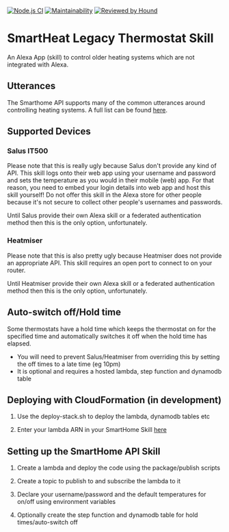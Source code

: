 [![Node.js CI](https://github.com/matthewturner/smartheat-alexa-smarthome-skill/workflows/Node%20CI/badge.svg)](https://github.com/matthewturner/smartheat-alexa-smarthome-skill/actions) [![Maintainability](https://api.codeclimate.com/v1/badges/c456d5f04d612ce8c6fe/maintainability)](https://codeclimate.com/github/matthewturner/smartheat-alexa-smarthome-skill/maintainability) [![Reviewed by Hound](https://img.shields.io/badge/Reviewed_by-Hound-8E64B0.svg)](https://houndci.com)

# SmartHeat Legacy Thermostat Skill

An Alexa App (skill) to control older heating systems which are not integrated with Alexa.

## Utterances

The Smarthome API supports many of the common utterances around controlling heating systems. A full list can be found [here](https://developer.amazon.com/en-US/docs/alexa/device-apis/alexa-thermostatcontroller.html#utterances).

## Supported Devices

### Salus IT500

Please note that this is really ugly because Salus don't provide any kind of API. This skill logs onto their web app using your username and password and sets the temperature as you would in their mobile (web) app. For that reason, you need to embed your login details into web app and host this skill yourself! Do not offer this skill in the Alexa store for other people because it's not secure to collect other people's usernames and passwords.

Until Salus provide their own Alexa skill or a federated authentication method then this is the only option, unfortunately.

### Heatmiser

Please note that this is also pretty ugly because Heatmiser does not provide an appropriate API. This skill requires an open port to connect to on your router.

Until Heatmiser provide their own Alexa skill or a federated authentication method then this is the only option, unfortunately.

## Auto-switch off/Hold time

Some thermostats have a hold time which keeps the thermostat on for the specified time and automatically switches it off when the hold time has elapsed.

* You will need to prevent Salus/Heatmiser from overriding this by setting the off times to a late time (eg 10pm)
* It is optional and requires a hosted lambda, step function and dynamodb table

## Deploying with CloudFormation (in development)

1. Use the deploy-stack.sh to deploy the lambda, dynamodb tables etc

1. Enter your lambda ARN in your SmartHome Skill [here](https://developer.amazon.com/alexa/console)

## Setting up the SmartHome API Skill

1. Create a lambda and deploy the code using the package/publish scripts

1. Create a topic to publish to and subscribe the lambda to it

1. Declare your username/password and the default temperatures for on/off using environment variables

1. Optionally create the step function and dynamodb table for hold times/auto-switch off
